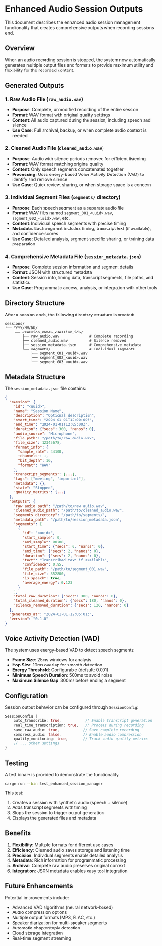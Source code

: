 # Enhanced Audio Session Outputs

This document describes the enhanced audio session management functionality that creates comprehensive outputs when recording sessions end.

## Overview

When an audio recording session is stopped, the system now automatically generates multiple output files and formats to provide maximum utility and flexibility for the recorded content.

## Generated Outputs

### 1. Raw Audio File (`raw_audio.wav`)
- **Purpose**: Complete, unmodified recording of the entire session
- **Format**: WAV format with original quality settings
- **Content**: All audio captured during the session, including speech and silence
- **Use Case**: Full archival, backup, or when complete audio context is needed

### 2. Cleaned Audio File (`cleaned_audio.wav`)
- **Purpose**: Audio with silence periods removed for efficient listening
- **Format**: WAV format matching original quality
- **Content**: Only speech segments concatenated together
- **Processing**: Uses energy-based Voice Activity Detection (VAD) to identify and remove silence
- **Use Case**: Quick review, sharing, or when storage space is a concern

### 3. Individual Segment Files (`segments/` directory)
- **Purpose**: Each speech segment as a separate audio file
- **Format**: WAV files named `segment_001_<uuid>.wav`, `segment_002_<uuid>.wav`, etc.
- **Content**: Individual speech segments with precise timing
- **Metadata**: Each segment includes timing, transcript text (if available), and confidence scores
- **Use Case**: Detailed analysis, segment-specific sharing, or training data preparation

### 4. Comprehensive Metadata File (`session_metadata.json`)
- **Purpose**: Complete session information and segment details
- **Format**: JSON with structured metadata
- **Content**: Session info, timing data, transcript segments, file paths, and statistics
- **Use Case**: Programmatic access, analysis, or integration with other tools

## Directory Structure

After a session ends, the following directory structure is created:

```
sessions/
└── YYYY/MM/DD/
    └── <session_name>_<session_id>/
        ├── raw_audio.wav              # Complete recording
        ├── cleaned_audio.wav          # Silence removed
        ├── session_metadata.json      # Comprehensive metadata
        └── segments/                  # Individual segments
            ├── segment_001_<uuid>.wav
            ├── segment_002_<uuid>.wav
            └── segment_003_<uuid>.wav
```

## Metadata Structure

The `session_metadata.json` file contains:

```json
{
  "session": {
    "id": "<uuid>",
    "name": "Session Name",
    "description": "Optional description",
    "start_time": "2024-01-01T12:00:00Z",
    "end_time": "2024-01-01T12:05:00Z",
    "duration": {"secs": 300, "nanos": 0},
    "audio_source": "Microphone",
    "file_path": "/path/to/raw_audio.wav",
    "file_size": 12345678,
    "format_info": {
      "sample_rate": 44100,
      "channels": 1,
      "bit_depth": 16,
      "format": "WAV"
    },
    "transcript_segments": [...],
    "tags": ["meeting", "important"],
    "metadata": {},
    "state": "Stopped",
    "quality_metrics": {...}
  },
  "outputs": {
    "raw_audio_path": "/path/to/raw_audio.wav",
    "cleaned_audio_path": "/path/to/cleaned_audio.wav",
    "segments_directory": "/path/to/segments/",
    "metadata_path": "/path/to/session_metadata.json",
    "segments": [
      {
        "id": "<uuid>",
        "start_sample": 0,
        "end_sample": 88200,
        "start_time": {"secs": 0, "nanos": 0},
        "end_time": {"secs": 2, "nanos": 0},
        "duration": {"secs": 2, "nanos": 0},
        "text": "Transcribed text if available",
        "confidence": 0.95,
        "file_path": "/path/to/segment_001.wav",
        "file_size": 352800,
        "is_speech": true,
        "average_energy": 0.123
      }
    ],
    "total_raw_duration": {"secs": 300, "nanos": 0},
    "total_cleaned_duration": {"secs": 180, "nanos": 0},
    "silence_removed_duration": {"secs": 120, "nanos": 0}
  },
  "generated_at": "2024-01-01T12:05:01Z",
  "version": "0.1.0"
}
```

## Voice Activity Detection (VAD)

The system uses energy-based VAD to detect speech segments:

- **Frame Size**: 25ms windows for analysis
- **Hop Size**: 10ms overlap for smooth detection
- **Energy Threshold**: Configurable (default: 0.001)
- **Minimum Speech Duration**: 500ms to avoid noise
- **Maximum Silence Gap**: 300ms before ending a segment

## Configuration

Session output behavior can be configured through `SessionConfig`:

```rust
SessionConfig {
    auto_transcribe: true,           // Enable transcript generation
    real_time_transcription: true,   // Process during recording
    save_raw_audio: true,           // Save complete recording
    compress_audio: false,          // Enable audio compression
    quality_monitoring: true,       // Track audio quality metrics
    // ... other settings
}
```

## Testing

A test binary is provided to demonstrate the functionality:

```bash
cargo run --bin test_enhanced_session_manager
```

This test:
1. Creates a session with synthetic audio (speech + silence)
2. Adds transcript segments with timing
3. Stops the session to trigger output generation
4. Displays the generated files and metadata

## Benefits

1. **Flexibility**: Multiple formats for different use cases
2. **Efficiency**: Cleaned audio saves storage and listening time
3. **Precision**: Individual segments enable detailed analysis
4. **Metadata**: Rich information for programmatic processing
5. **Archival**: Complete raw audio preserves original context
6. **Integration**: JSON metadata enables easy tool integration

## Future Enhancements

Potential improvements include:
- Advanced VAD algorithms (neural network-based)
- Audio compression options
- Multiple output formats (MP3, FLAC, etc.)
- Speaker diarization for multi-speaker segments
- Automatic chapter/topic detection
- Cloud storage integration
- Real-time segment streaming
